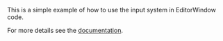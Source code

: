 This is a simple example of how to use the input system in EditorWindow code.

For more details see the [documentation](https://docs.unity3d.com/Packages/com.unity.inputsystem@latest/index.html?subfolder=/manual/UseInEditor.html).
